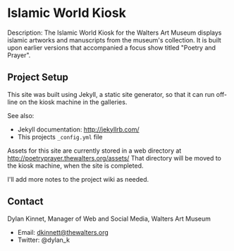 Islamic World Kiosk
===================

Description: The Islamic World Kiosk for the Walters Art Museum displays islamic artworks and manuscripts from the museum's collection. It is built upon earlier versions that accompanied a focus show titled "Poetry and Prayer".

## Project Setup

This site was built using Jekyll, a static site generator, so that it can run off-line on the kiosk machine in the galleries. 

See also: 

- Jekyll documentation: http://jekyllrb.com/
- This projects `_config.yml` file

Assets for this site are currently stored in a web directory at http://poetryprayer.thewalters.org/assets/ That directory will be moved to the kiosk machine, when the site is completed.

I'll add more notes to the project wiki as needed.

## Contact

Dylan Kinnet, Manager of Web and Social Media, Walters Art Museum

- Email: dkinnett@thewalters.org 
- Twitter: @dylan_k


